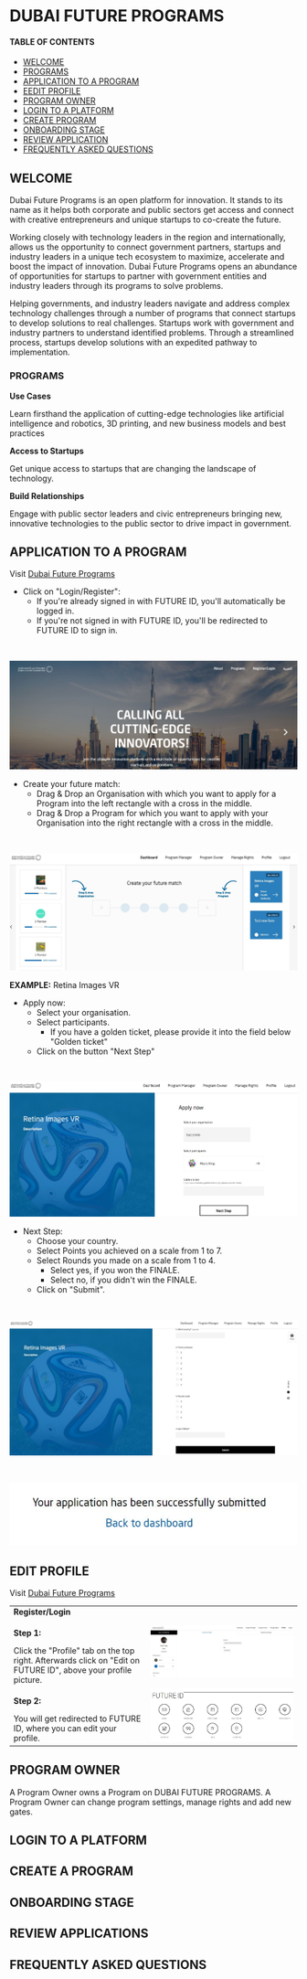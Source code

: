 # DUBAI FUTURE PROGRAMS
#### TABLE OF CONTENTS

* [WELCOME](#welcome)
* [PROGRAMS](#programs)
* [APPLICATION TO A PROGRAM](#application-to-a-program)
* [EEDIT PROFILE](#edit-profile)
* [PROGRAM OWNER](#program-owner)
* [LOGIN TO A PLATFORM](#login-to-a-platform)
* [CREATE PROGRAM](#create-a-program)
* [ONBOARDING STAGE](#onboarding-stage)
* [REVIEW APPLICATION](#review-applications)
* [FREQUENTLY ASKED QUESTIONS](#frequently-asked-questions)

## WELCOME <br>

Dubai Future Programs is an open platform for innovation. It stands to its name as it helps both corporate and public sectors get access and connect with creative entrepreneurs and unique startups to co-create the future.

Working closely with technology leaders in the region and internationally, allows us the opportunity to connect government partners, startups and industry leaders in a unique tech ecosystem to maximize, accelerate and boost the impact of innovation. Dubai Future Programs opens an abundance of opportunities for startups to partner with government entities and industry leaders through its programs to solve problems.

Helping governments, and industry leaders navigate and address complex technology challenges through a number of programs that connect startups to develop solutions to real challenges. Startups work with government and industry partners to understand identified problems. Through a streamlined process, startups develop solutions with an expedited pathway to implementation.

### PROGRAMS <br>

**Use Cases**

Learn firsthand the application of cutting-edge technologies like artificial intelligence and robotics, 3D printing, and new business models and best practices

**Access to Startups**

Get unique access to startups that are changing the landscape of technology.

**Build Relationships**

Engage with public sector leaders and civic entrepreneurs bringing new, innovative technologies to the public sector to drive impact in government.

## APPLICATION TO A PROGRAM <br>

Visit [Dubai Future Programs](https://programs.dubaifuture.gov.ae)

* Click on "Login/Register":
  * If you're already signed in with FUTURE ID, you'll automatically be logged in.
  * If you're not signed in with FUTURE ID, you'll be redirected to FUTURE ID to sign in.

<br>

![login](loginscreen.JPG)

*  Create your future match:
    * Drag & Drop an Organisation with which you want to apply for a Program into the left rectangle with a cross in the middle.
    * Drag & Drop a Program for which you want to apply with your Organisation into the right rectangle with a cross in the middle.

<br>

![dashboard](dashboard.JPG)

**EXAMPLE:** Retina Images VR

*  Apply now:
    * Select your organisation.
    * Select participants.
      * If you have a golden ticket, please provide it into the field below "Golden ticket"
    * Click on the button "Next Step"

<br>

![application step 1](application01.JPG)

*  Next Step:
    * Choose your country.
    * Select Points you achieved on a scale from 1 to 7.
    * Select Rounds you made on a scale from 1 to 4.
      * Select yes, if you won the FINALE.
      * Select no, if you didn't win the FINALE.
    * Click on "Submit".


<br>

![application step 2](application02.JPG)

<br>

![application step 3](application03.JPG)

## EDIT PROFILE <br>

Visit [Dubai Future Programs](https://programs.dubaifuture.gov.ae)

<table>
  <thead>
  </thead>
  <tbody>
    <tr>
      <tr><td colspan="3"><b>Register/Login</b></td>      
    </tr>
    <tr>
      <td style="text-align: left"><p><b>Step 1:</b></p>Click the "Profile" tab on the top right. Afterwards click on "Edit on FUTURE ID", above your profile picture.</td>
      <td style="text-align: center"><img src="editprofile01.JPG" alt="Edit-1"></td>
    </tr>
    <tr>
      <td style="text-align: left"><p><b>Step 2:</b></p>You will get redirected to FUTURE ID, where you can edit your profile.</td>
      <td style="text-align: center"><img src="editprofile02.JPG" alt="Edit-2"></td>
    </tr>
  </tbody>
</table>

## PROGRAM OWNER <br>

A Program Owner owns a Program on DUBAI FUTURE PROGRAMS. A Program Owner can change program settings, manage rights and add new gates.

## LOGIN TO A PLATFORM <br>

## CREATE A PROGRAM <br>

## ONBOARDING STAGE <br>

## REVIEW APPLICATIONS <br>

## FREQUENTLY ASKED QUESTIONS <br>
